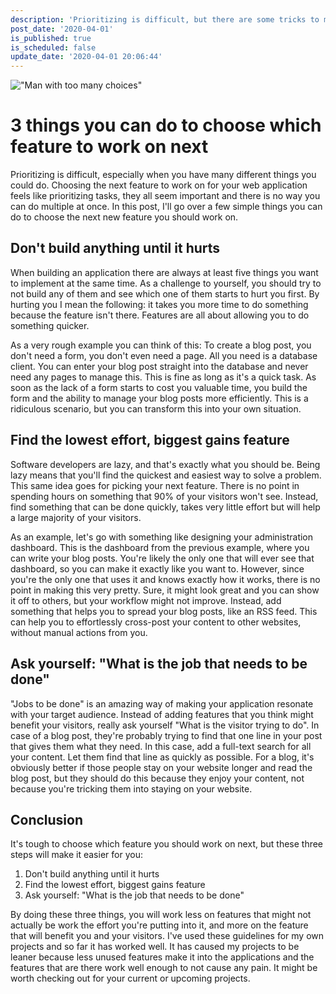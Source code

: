 ```yaml
---
description: 'Prioritizing is difficult, but there are some tricks to make this easier on yourself. This post contains a few tips to make it easier to choose the next new feature.'
post_date: '2020-04-01'
is_published: true
is_scheduled: false
update_date: '2020-04-01 20:06:44'
---
```


!["Man with too many choices"](/images/articles/man-with-too-many-choices.jpeg)
# 3 things you can do to choose which feature to work on next

Prioritizing is difficult, especially when you have many different things you could do. Choosing the next feature to work on for your web application feels like prioritizing tasks, they all seem important and there is no way you can do multiple at once. In this post, I'll go over a few simple things you can do to choose the next new feature you should work on.

## Don't build anything until it hurts

When building an application there are always at least five things you want to implement at the same time. As a challenge to yourself, you should try to not build any of them and see which one of them starts to hurt you first. By hurting you I mean the following: it takes you more time to do something because the feature isn't there. Features are all about allowing you to do something quicker. 

As a very rough example you can think of this: To create a blog post, you don't need a form, you don't even need a page. All you need is a database client. You can enter your blog post straight into the database and never need any pages to manage this. This is fine as long as it's a quick task. As soon as the lack of a form starts to cost you valuable time, you build the form and the ability to manage your blog posts more efficiently. This is a ridiculous scenario, but you can transform this into your own situation.

## Find the lowest effort, biggest gains feature

Software developers are lazy, and that's exactly what you should be. Being lazy means that you'll find the quickest and easiest way to solve a problem. This same idea goes for picking your next feature. There is no point in spending hours on something that 90% of your visitors won't see. Instead, find something that can be done quickly, takes very little effort but will help a large majority of your visitors. 

As an example, let's go with something like designing your administration dashboard. This is the dashboard from the previous example, where you can write your blog posts. You're likely the only one that will ever see that dashboard, so you can make it exactly like you want to. However, since you're the only one that uses it and knows exactly how it works, there is no point in making this very pretty. Sure, it might look great and you can show it off to others, but your workflow might not improve. Instead, add something that helps you to spread your blog posts, like an RSS feed. This can help you to effortlessly cross-post your content to other websites, without manual actions from you.

## Ask yourself: "What is the job that needs to be done"

"Jobs to be done" is an amazing way of making your application resonate with your target audience. Instead of adding features that you think might benefit your visitors, really ask yourself "What is the visitor trying to do". In case of a blog post, they're probably trying to find that one line in your post that gives them what they need. In this case, add a full-text search for all your content. Let them find that line as quickly as possible. For a blog, it's obviously better if those people stay on your website longer and read the blog post, but they should do this because they enjoy your content, not because you're tricking them into staying on your website.

## Conclusion

It's tough to choose which feature you should work on next, but these three steps will make it easier for you:

1. Don't build anything until it hurts
2. Find the lowest effort, biggest gains feature
3. Ask yourself: "What is the job that needs to be done"

By doing these three things, you will work less on features that might not actually be work the effort you're putting into it, and more on the feature that will benefit you and your visitors. I've used these guidelines for my own projects and so far it has worked well. It has caused my projects to be leaner because less unused features make it into the applications and the features that are there work well enough to not cause any pain. It might be worth checking out for your current or upcoming projects.